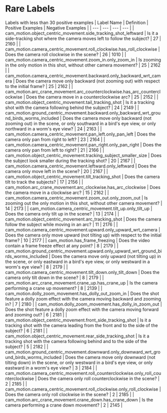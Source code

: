 # Rare Labels
Labels with less than 30 positive examples
| Label Name | Definition | Positive Examples | Negative Examples |
| --- | --- | --- | --- |
| cam_motion.object_centric_movement.side_tracking_shot_leftward | Is it a side-tracking shot where the camera moves left to follow the subject? | 27 | 2160 |
| cam_motion.camera_centric_movement.roll_clockwise.has_roll_clockwise | Does the camera roll clockwise in the scene? | 26 | 1010 |
| cam_motion.camera_centric_movement.zoom_in.only_zoom_in | Is zooming in the only motion in this shot, without other camera movement? | 25 | 2162 |
| cam_motion.camera_centric_movement.backward.only_backward_wrt_camera | Does the camera move only backward (not zooming out) with respect to the initial frame? | 25 | 2162 |
| cam_motion.arc_crane_movement.arc_counterclockwise.has_arc_counterclockwise | Does the camera move in a counterclockwise arc? | 25 | 2152 |
| cam_motion.object_centric_movement.tail_tracking_shot | Is it a tracking shot with the camera following behind the subject? | 24 | 2149 |
| cam_motion.ground_centric_movement.backward.only_backward_wrt_ground_birds_worms_included | Does the camera move only backward (not zooming out) in the scene, or only southward in a bird's eye view, or only northward in a worm's eye view? | 24 | 2163 |
| cam_motion.camera_centric_movement.pan_left.only_pan_left | Does the camera only pan from right to left? | 23 | 2164 |
| cam_motion.camera_centric_movement.pan_right.only_pan_right | Does the camera only pan from left to right? | 21 | 2166 |
| cam_motion.object_centric_movement.tracking_subject_smaller_size | Does the subject look smaller during the tracking shot? | 20 | 2167 |
| cam_motion.camera_centric_movement.leftward.only_leftward | Does the camera only move left in the scene? | 20 | 2167 |
| cam_motion.object_centric_movement.tilt_tracking_shot | Does the camera tilt to track the subjects? | 17 | 2156 |
| cam_motion.arc_crane_movement.arc_clockwise.has_arc_clockwise | Does the camera move in a clockwise arc? | 15 | 2162 |
| cam_motion.camera_centric_movement.zoom_out.only_zoom_out | Is zooming out the only motion in this shot, without other camera movement? | 14 | 2173 |
| cam_motion.camera_centric_movement.tilt_up.only_tilt_up | Does the camera only tilt up in the scene? | 13 | 2174 |
| cam_motion.object_centric_movement.arc_tracking_shot | Does the camera follow the subject while moving in an arc? | 11 | 2176 |
| cam_motion.camera_centric_movement.upward.only_upward_wrt_camera | Does the camera only move upward (not tilting up) with respect to the initial frame? | 10 | 2177 |
| cam_motion.has_frame_freezing | Does the video contain a frame freeze effect at any point? | 8 | 2179 |
| cam_motion.ground_centric_movement.upward.only_upward_wrt_ground_birds_worms_included | Does the camera move only upward (not tilting up) in the scene, or only eastward in a bird's eye view, or only westward in a worm's eye view? | 8 | 2179 |
| cam_motion.camera_centric_movement.tilt_down.only_tilt_down | Does the camera only tilt down in the scene? | 8 | 2179 |
| cam_motion.arc_crane_movement.crane_up.has_crane_up | Is the camera performing a crane up movement? | 8 | 2139 |
| cam_motion.dolly_zoom_movement.has_dolly_out_zoom_in | Does the shot feature a dolly zoom effect with the camera moving backward and zooming in? | 7 | 2180 |
| cam_motion.dolly_zoom_movement.has_dolly_in_zoom_out | Does the shot feature a dolly zoom effect with the camera moving forward and zooming out? | 6 | 2181 |
| cam_motion.object_centric_movement.front_side_tracking_shot | Is it a tracking shot with the camera leading from the front and to the side of the subject? | 6 | 2181 |
| cam_motion.object_centric_movement.rear_side_tracking_shot | Is it a tracking shot with the camera following behind and to the side of the subject? | 5 | 2182 |
| cam_motion.ground_centric_movement.downward.only_downward_wrt_ground_birds_worms_included | Does the camera move only downward (not tilting down) in the scene, or only westward in a bird's eye view, or only eastward in a worm's eye view? | 3 | 2184 |
| cam_motion.camera_centric_movement.roll_counterclockwise.only_roll_counterclockwise | Does the camera only roll counterclockwise in the scene? | 2 | 2185 |
| cam_motion.camera_centric_movement.roll_clockwise.only_roll_clockwise | Does the camera only roll clockwise in the scene? | 2 | 2185 |
| cam_motion.arc_crane_movement.crane_down.has_crane_down | Is the camera performing a crane down movement? | 2 | 2145 |

